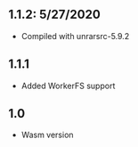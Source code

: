 1.1.2: 5/27/2020
-------------------
- Compiled with unrarsrc-5.9.2

1.1.1
-------------------
- Added WorkerFS support

1.0
-------------------
- Wasm version
